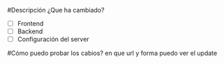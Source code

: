 #Descripción
¿Que ha cambiado?

-[ ] Frontend
-[ ] Backend
-[ ] Configuración del server

#Cómo puedo probar los cabios?
en que url y forma puedo ver el update
